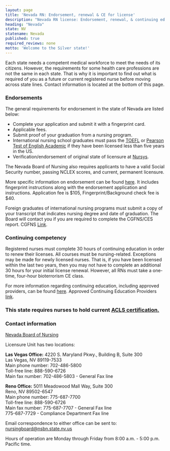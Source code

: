 ```yaml
---
layout: page
title: 'Nevada RN: Endorsement, renewal & CE for license'
description: "Nevada RN license: Endorsement, renewal, & continuing ed. Stay current & meet nursing profession needs."
heading: "Nevada"
state: NV
statename: Nevada
published: true
required_reviews: none
motto: 'Welcome to the Silver state!'
---
```


Each state needs a competent medical workforce to meet the needs of its citizens. However, the requirements for some health care professions are not the same in each state. That is why it is important to find out what is required of you as a future or current registered nurse before moving across state lines. Contact information is located at the bottom of this page.

### Endorsements

The general requirements for endorsement in the state of Nevada are listed below:

-   Complete your application and submit it with a fingerprint card.
-   Applicable fees.
-   Submit proof of your graduation from a nursing program.
-   International nursing school graduates must pass the [TOEFL](https://www.ets.org/toefl.html) or [Pearson Test of English Academic](https://www.pearsonpte.com/) if they have been licensed less than five years in the US.
-   Verification/endorsement of original state of licensure at [Nursys](https://www.nursys.com/).

The Nevada Board of Nursing also requires applicants to have a valid Social Security number, passing NCLEX scores, and current, permanent licensure.

More specific information on endorsement can be found [here](https://nevadanursingboard.org/wp-content/uploads/2019/10/RNLPNbyEndorsementAppInstructions.pdf). It includes fingerprint instructions along with the endorsement application and instructions. Application fee is $105, Fingerprint/Background check fee is $40.

Foreign graduates of international nursing programs must submit a copy of your transcript that indicates nursing degree and date of graduation. The Board will contact you if you are required to complete the CGFNS/CES report. CGFNS [Link](https://www.cgfns.org/).

### Continuing competency

Registered nurses must complete 30 hours of continuing education in order to renew their licenses. All courses must be nursing-related. Exceptions may be made for newly licensed nurses. That is, if you have been licensed within the last two years, then you may not have to complete an additional 30 hours for your initial license renewal. However, all RNs must take a one-time, four-hour bioterrorism CE class.

For more information regarding continuing education, including approved providers, can be found [here](https://nevadanursingboard.org/continuing-education/). Approved Continuing Education Providers [link](https://nevadanursingboard.org/continuing-education/).

### This state requires nurses to hold current [ACLS certification.](https://www.acls.net/nevada-acls-pals-bls)

### Contact information

[Nevada Board of Nursing](https://nevadanursingboard.org/)

Licensure Unit has two locations:

**Las Vegas Office:**
4220 S. Maryland Pkwy., Building B, Suite 300  
Las Vegas, NV 89119-7533  
Main phone number: 702-486-5800  
Toll-free line: 888-590-6726  
Main fax number: 702-486-5803 - General Fax line  

**Reno Office:**
5011 Meadowood Mall Way, Suite 300  
Reno, NV 89502-6547  
Main phone number: 775-687-7700  
Toll-free line: 888-590-6726  
Main fax number: 775-687-7707 - General Fax line  
​775-687-7729 - Compliance Department Fax line  

Email correspondence to either office can be sent to:  
[nursingboard@nsbn.state.nv.us](mailto:nursingboard@nsbn.state.nv.us?subject=License%20renewals%20and%20endorsements&body=Hi%2C%0A%0AI%20was%20on%20the%20ACLS%20Training%20Center%20website%20RNMobility.com%20and%20read%20that%20I%20can%20send%20my%20questions%20for%20the%20Nevada%20State%20Board%20of%20Nursing%20here.)

Hours of operation are Monday through Friday from 8:00 a.m. - 5:00 p.m. Pacific time.
